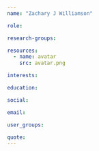 ```yaml
---
name: "Zachary J Williamson"

role:

research-groups:

resources:
  - name: avatar
    src: avatar.png

interests:

education:

social:

email:

user_groups:

quote:
---
```

